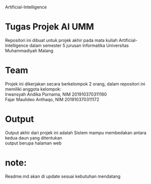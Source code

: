 Artificial-Intelligence
# Tugas Projek AI UMM

Repositori ini dibuat untuk projek akhir pada mata kuliah Artificial-Intelligence dalam semester 5 jurusan Informatika Universitas Muhammadiyah Malang

# Team
Projek ini dikerjakan secara berkelompok 2 orang, dalam repositori ini memiliki anggota kelompok:\
Irwansyah Andika Purnama, NIM 201910370311160\
Fajar Maulideo Anthaqo, NIM 201910370311172

# Output
Output akhir dari projek ini adalah Sistem mampu membedakan antara kedua daun yang ditentukan\
output berupa halaman web



# note: 
Readme.md akan di update sesuai kebutuhan mendatang
